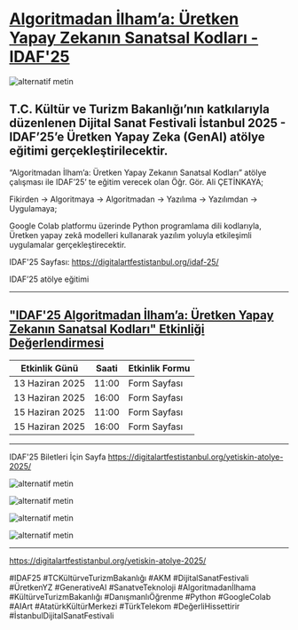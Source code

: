 # [Algoritmadan İlham’a: Üretken Yapay Zekanın Sanatsal Kodları - IDAF'25](https://digitalartfestistanbul.org/yetiskin-atolye-2025/)    

![alternatif metin](https://github.com/acetinkaya/Algoritmadan-ilhama-uretken-yapay-zekanin-sanatsal-kodlari/blob/main/idaf.png)

## T.C. Kültür ve Turizm Bakanlığı’nın katkılarıyla düzenlenen Dijital Sanat Festivali İstanbul 2025 - IDAF’25’e Üretken Yapay Zeka (GenAI) atölye eğitimi gerçekleştirilecektir.   

“Algoritmadan İlham’a: Üretken Yapay Zekanın Sanatsal Kodları” atölye çalışması ile  IDAF’25’ te eğitim verecek olan Öğr. Gör. Ali ÇETİNKAYA;    

Fikirden → Algoritmaya → Algoritmadan → Yazılıma → Yazılımdan → Uygulamaya;    

Google Colab platformu üzerinde Python programlama dili kodlarıyla, Üretken yapay zekâ modelleri kullanarak yazılım yoluyla etkileşimli uygulamalar gerçekleştirecektir. 

IDAF'25 Sayfası: https://digitalartfestistanbul.org/idaf-25/

IDAF’25 atölye eğitimi
 
---

## ["IDAF'25 Algoritmadan İlham’a: Üretken Yapay Zekanın Sanatsal Kodları" Etkinliği Değerlendirmesi](https://digitalartfestistanbul.org/yetiskin-atolye-2025)

| Etkinlik Günü | Saati | Etkinlik Formu |     
|----------------|--------------|-----------|   
| 13 Haziran 2025  | 11:00  | Form Sayfası  |
| 13 Haziran 2025  | 16:00  | Form Sayfası  |
| 15 Haziran 2025  | 11:00  | Form Sayfası  |
| 15 Haziran 2025  | 16:00  | Form Sayfası  |

---

IDAF'25 Biletleri İçin Sayfa https://digitalartfestistanbul.org/yetiskin-atolye-2025/

![alternatif metin](https://github.com/acetinkaya/Algoritmadan-ilhama-uretken-yapay-zekanin-sanatsal-kodlari/blob/main/IDAF25_atolye_1.png)

![alternatif metin](https://github.com/acetinkaya/Algoritmadan-ilhama-uretken-yapay-zekanin-sanatsal-kodlari/blob/main/IDAF25_atolye_2.png)

![alternatif metin](https://github.com/acetinkaya/Algoritmadan-ilhama-uretken-yapay-zekanin-sanatsal-kodlari/blob/main/IDAF25_atolye_3.png)

![alternatif metin](https://github.com/acetinkaya/Algoritmadan-ilhama-uretken-yapay-zekanin-sanatsal-kodlari/blob/main/IDAF25_atolye_3.png)

---




https://digitalartfestistanbul.org/yetiskin-atolye-2025/

#IDAF25 #TCKültürveTurizmBakanlığı #AKM #DijitalSanatFestivali #ÜretkenYZ #GenerativeAI #SanatveTeknoloji #Algoritmadanİlhama #KültürveTurizmBakanlığı #DanışmanlıÖğrenme 
#Python #GoogleColab #AIArt #AtatürkKültürMerkezi #TürkTelekom #DeğerliHissettirir #İstanbulDijitalSanatFestivali

